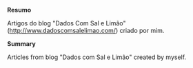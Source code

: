 **Resumo**

Artigos do blog "Dados Com Sal e Limão" (http://www.dadoscomsalelimao.com/) criado por mim.

**Summary**

Articles from blog "Dados com Sal e Limão" created by myself.
